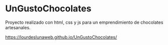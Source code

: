 # UnGustoChocolates
Proyecto realizado con html, css y js para un emprendimiento de chocolates artesanales. 

https://lourdeslunaweb.github.io/UnGustoChocolates/
